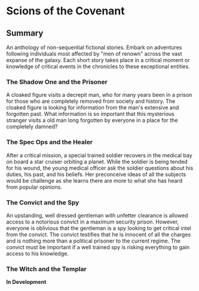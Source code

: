 # Scions of the Covenant

## Summary

An anthology of non-sequential fictional stories. Embark on adventures following individuals most affected by "men of renown" across the vast expanse of the galaxy. Each short story takes place in a critical moment or knowledge of critical events in the chronicles to these exceptional entities.

### The Shadow One and the Prisoner

A cloaked figure visits a decrepit man, who for many years been in a prison for those who are completely removed from society and history. The cloaked figure is looking for information from the man's extensive and forgotten past. What information is so important that this mysterious stranger visits a old man long forgotten by everyone in a place for the completely damned?

### The Spec Ops and the Healer

After a critical mission, a special trained soldier recovers in the medical bay on board a star cruiser orbiting a planet. While the soldier is being tended for his wound, the young medical officer ask the soldier questions about his duties, his past, and his beliefs. Her preconceive ideas of all the subjects would be challenge as she learns there are more to what she has heard from popular opinions.

### The Convict and the Spy

An upstanding, well dressed gentleman with unfetter clearance is allowed access to a notorious convict in a maximum security prison. However, everyone is oblivious that the gentleman is a spy looking to get critical intel from the convict. The convict testifies that he is innocent of all the charges and is nothing more than a political prisoner to the current regime. The convict must be important if a well trained spy is risking everything to gain access to his knowledge.

### The Witch and the Templar

**In Development**